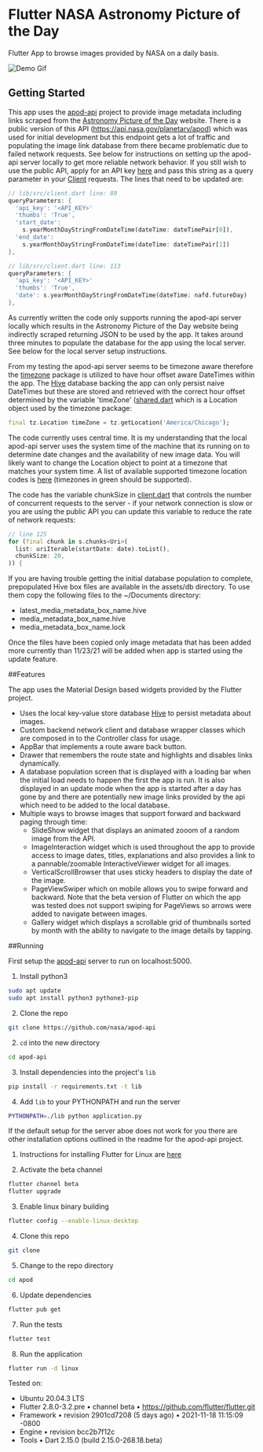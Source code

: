 # Flutter NASA Astronomy Picture of the Day

Flutter App to browse images provided by NASA on a daily basis.

![Demo Gif](assets/demo.gif)

## Getting Started

This app uses the [apod-api](https://github.com/nasa/apod-api) project to provide image metadata including links
scraped from the [Astronomy Picture of the Day](https://apod.nasa.gov/apod/astropix.html) website. There is a public
version of this API (https://api.nasa.gov/planetary/apod) which was used for initial development but this endpoint gets
a lot of traffic and populating the image link database from there became problematic due to failed network requests.
See below for instructions on setting up the apod-api server locally to get more reliable network behavior.  If you
still wish to use the public API, apply for an API key [here](https://api.nasa.gov/#signUp) and pass this string as a
query parameter in your [Client](lib/src/client.dart) requests.  The lines that need to be updated are:

```dart
// lib/src/client.dart line: 89
queryParameters: {
  'api_key': '<API_KEY>'
  'thumbs': 'True',
  'start_date':
    s.yearMonthDayStringFromDateTime(dateTime: dateTimePair[0]),
  'end_date':
    s.yearMonthDayStringFromDateTime(dateTime: dateTimePair[1])
},

// lib/src/client.dart line: 113
queryParameters: {
  'api_key': '<API_KEY>'
  'thumbs': 'True',
  'date': s.yearMonthDayStringFromDateTime(dateTime: nafd.futureDay)
},
```

As currently written the code only supports running the apod-api server locally which results in the Astronomy Picture
of the Day website being indirectly scraped returning JSON to be used by the app.  It takes around three minutes to
populate the database for the app using the local server.  See below for the local server setup instructions.

From my testing the apod-api server seems to be timezone aware therefore the [timezone](https://pub.dev/packages/timezone)
package is utilized to have hour offset aware DateTimes within the app.  The [Hive](https://github.com/hivedb/hive) database backing the app can only
persist naive DateTimes but these are stored and retrieved with the correct hour offset
determined by the variable 'timeZone' ([shared.dart](lib/src/shared.dart) which is a Location object used by
the timezone package:

```dart
final tz.Location timeZone = tz.getLocation('America/Chicago');
```

The code currently uses central time.  It is my understanding that the local apod-api server uses the system time of the
machine that its running on to determine date changes and the availability of new image data.  You will likely want to
change the Location object to point at a timezone that matches your system time.  A list of available supported timezone
location codes is [here](https://en.wikipedia.org/wiki/List_of_tz_database_time_zones) (timezones in green should be supported).

The code has the variable chunkSize in [client.dart](lib/src/client.dart) that controls the number of concurrent
requests to the server - if your network connection is slow or you are using the public API you can update this variable
to reduce the rate of network requests:

```dart
// line 125
for (final chunk in s.chunks<Uri>(
  list: uriIterable(startDate: date).toList(),
  chunkSize: 20,
)) {
```

If you are having trouble getting the initial database population to complete, prepopulated Hive box files are available
in the assets/db directory.  To use them copy the following files to the ~/Documents directory:
 - latest_media_metadata_box_name.hive
 - media_metadata_box_name.hive
 - media_metadata_box_name.lock

Once the files have been copied only image metadata that has been added more currently than 11/23/21 will be added when
app is started using the update feature.

##Features

The app uses the Material Design based widgets provided by the Flutter project.
 - Uses the local key-value store database [Hive](https://github.com/hivedb/hive) to persist metadata about images.
 - Custom backend network client and database wrapper classes which are composed in to the Controller class for usage.
 - AppBar that implements a route aware back button.
 - Drawer that remembers the route state and highlights and disables links dynamically.
 - A database population screen that is displayed with a loading bar when the initial load needs to happen the first
 the app is run.  It is also displayed in an update mode when the app is started after a day has gone by and there are
 potentially new image links provided by the api which need to be added to the local database.
 - Multiple ways to browse images that support forward and backward paging through time:
   - SlideShow widget that displays an animated zooom of a random image from the API.
   - ImageInteraction widget which is used throughout the app to provide access to image dates, titles, explanations
and also provides a link to a pannable/zoomable InteractiveViewer widget for all images.
   - VerticalScrollBrowser that uses sticky headers to display the date of the image.
   - PageViewSwiper which on mobile allows you to swipe forward and backward. Note that the beta version of Flutter on
   which the app was tested does not support swiping for PageViews so arrows were added to navigate between images.
   - Gallery widget which displays a scrollable grid of thumbnails sorted by month with the ability to navigate to the
   image details by tapping.

##Running

First setup the [apod-api](https://github.com/nasa/apod-api) server to run on localhost:5000.

1. Install python3
```bash
sudo apt update
sudo apt install python3 pythone3-pip
````
2. Clone the repo
```bash
git clone https://github.com/nasa/apod-api
```
2. `cd` into the new directory
```bash
cd apod-api
```
3. Install dependencies into the project's `lib`
```bash
pip install -r requirements.txt -t lib
```
4. Add `lib` to your PYTHONPATH and run the server
```bash
PYTHONPATH=./lib python application.py
```

If the default setup for the server aboe does not work for you there are other installation options outlined in the
readme for the apod-api project.

1. Instructions for installing Flutter for Linux are [here](https://docs.flutter.dev/get-started/install/linux)

2. Activate the beta channel
```bash
flutter channel beta
flutter upgrade
```

3. Enable linux binary building
```bash
flutter config --enable-linux-desktop
```

4. Clone this repo
```bash
git clone
```

5. Change to the repo directory
```bash
cd apod
```

6. Update dependencies
```bash
flutter pub get
```

7. Run the tests
```bash
flutter test
```

8. Run the application
```bash
flutter run -d linux
```

Tested on:
 - Ubuntu 20.04.3 LTS
 - Flutter 2.8.0-3.2.pre • channel beta • https://github.com/flutter/flutter.git
 - Framework • revision 2901cd7208 (5 days ago) • 2021-11-18 11:15:09 -0800
 - Engine • revision bcc2b7f12c
 - Tools • Dart 2.15.0 (build 2.15.0-268.18.beta)



